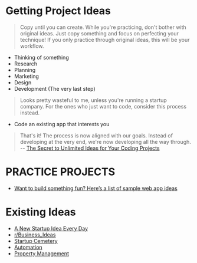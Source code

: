 # Getting Project Ideas
> Copy until you can create. While you're practicing, don't bother with original ideas. Just copy something and focus on perfecting your technique!
> If you only practice through original ideas, this will be your workflow.
* Thinking of something
* Research
* Planning
* Marketing
* Design
* Development (The very last step)
> Looks pretty wasteful to me, unless you're running a startup company.
> For the ones who just want to code, consider this process instead.
* Code an existing app that interests you
> That's it! The process is now aligned with our goals. Instead of developing at the very end, we're now developing all the way through.
-- [The Secret to Unlimited Ideas for Your Coding Projects](https://www.freecodecamp.org/news/the-secret-to-unlimited-project-ideas)

# PRACTICE PROJECTS
* [Want to build something fun? Here’s a list of sample web app ideas](https://www.freecodecamp.org/news/want-to-build-something-fun-heres-a-list-of-sample-web-app-ideas-b991bce0ed9a/)

# Existing Ideas
* [A New Startup Idea Every Day](https://www.billiondollarstartupideas.com)
* [r/Business_Ideas](https://www.reddit.com/r/Business_Ideas)
* [Startup Cemetery](https://www.failory.com/cemetery)
* [Automation](https://medium.com/@chrisbuetti/how-i-eat-for-free-in-nyc-using-python-automation-artificial-intelligence-and-instagram-a5ed8a1e2a10)
* [Property Management](https://www.projecthatch.co/interview/how-i-built-a-400k-month-property-management-tool-because-i-needed-the-product)
